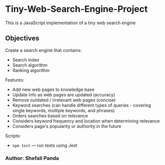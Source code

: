 # Tiny-Web-Search-Engine-Project
This is a JavaScript implementation of a tiny web search engine

## Objectives
Create a search engine that contains: 
- Search index
- Search algorithm
- Ranking algorithm

Features:
- Add new web pages to knowledge base
- Update info as web pages are updated (accuracy)
- Remove outdated / irrelevant web pages (concise)
- Keyword searches (can handle different types of queries - covering single keywords, multiple keywords, and phrases)
- Orders searches based on relevance
- Considers keyword frequency and location when determining relevance
- Considers page's popularity or authority in the future

Scripts:
- `npm test` — run tests using Jest


### Author: Shefali Panda
